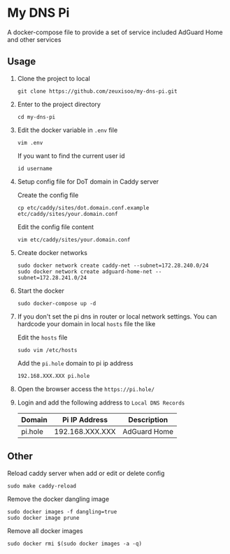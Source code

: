 # My DNS Pi

A docker-compose file to provide a set of service included AdGuard Home and other services

## Usage

1. Clone the project to local

    ```
    git clone https://github.com/zeuxisoo/my-dns-pi.git
    ```

2. Enter to the project directory

    ```
    cd my-dns-pi
    ```

3. Edit the docker variable in `.env` file

    ```
    vim .env
    ```

    If you want to find the current user id

    ```
    id username
    ```
4. Setup config file for DoT domain in Caddy server

    Create the config file

    ```
    cp etc/caddy/sites/dot.domain.conf.example etc/caddy/sites/your.domain.conf
    ```

    Edit the config file content

    ```
    vim etc/caddy/sites/your.domain.conf
    ```

5. Create docker networks

    ```
    sudo docker network create caddy-net --subnet=172.28.240.0/24
    sudo docker network create adguard-home-net --subnet=172.28.241.0/24
    ```

6. Start the docker

    ```
    sudo docker-compose up -d
    ```

7. If you don't set the pi dns in router or local network settings. You can hardcode your domain in local `hosts` file the like

    Edit the `hosts` file

    ```
    sudo vim /etc/hosts
    ```

    Add the `pi.hole` domain to pi ip address

    ```
    192.168.XXX.XXX pi.hole
    ```

8. Open the browser access the `https://pi.hole/`

9. Login and add the following address to `Local DNS Records`

    | Domain          | Pi IP Address   | Description  |
    |-----------------|-----------------| ------------ |
    | pi.hole         | 192.168.XXX.XXX | AdGuard Home |

## Other

Reload caddy server when add or edit or delete config

    sudo make caddy-reload

Remove the docker dangling image

    sudo docker images -f dangling=true
    sudo docker image prune

Remove all docker images

    sudo docker rmi $(sudo docker images -a -q)
